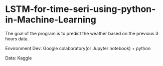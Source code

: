 # LSTM-for-time-seri-using-python-in-Machine-Learning

The goal of the program is to predict the weather based on the previous 3 hours data.

Environment Dev: Google colaboratory(or Jupyter notebook) + python

Data: Kaggle
